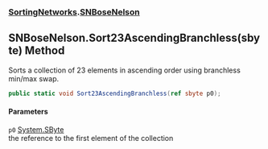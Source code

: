 ### [SortingNetworks](./SortingNetworks.md 'SortingNetworks').[SNBoseNelson](./SortingNetworks-SNBoseNelson.md 'SortingNetworks.SNBoseNelson')
## SNBoseNelson.Sort23AscendingBranchless(sbyte) Method
Sorts a collection of 23 elements in ascending order using branchless min/max swap.  
```csharp
public static void Sort23AscendingBranchless(ref sbyte p0);
```
#### Parameters
<a name='SortingNetworks-SNBoseNelson-Sort23AscendingBranchless(sbyte)-p0'></a>
`p0` [System.SByte](https://docs.microsoft.com/en-us/dotnet/api/System.SByte 'System.SByte')  
the reference to the first element of the collection  
  
